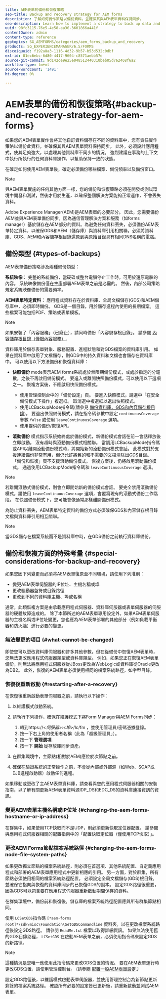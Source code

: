 ```yaml
---
title: AEM表單的備份和恢復策略
seo-title: Backup and recovery strategy for AEM forms
description: 了解如何實作策略以備份資料，並確保其與AEM表單資料保持同步。
seo-description: Learn how to implement a strategy to back up data and ensuring that it remains in sync with the AEM forms data.
uuid: 98fc3115-76e5-4e58-aa30-3601866a441f
contentOwner: admin
content-type: reference
geptopics: SG_AEMFORMS/categories/aem_forms_backup_and_recovery
products: SG_EXPERIENCEMANAGER/6.5/FORMS
discoiquuid: f192a8a3-1116-4d32-9b57-b53d532c0dbf
exl-id: 01ec6ebc-6d80-4417-9604-c8571aebb57e
source-git-commit: 9d142ce9e25e048512440310beb05d762468f6a2
workflow-type: tm+mt
source-wordcount: '1491'
ht-degree: 0%

---
```


# AEM表單的備份和恢復策略{#backup-and-recovery-strategy-for-aem-forms}

如果您的AEM表單實作會將其他自訂資料儲存在不同的資料庫中，您有責任實作策略以備份此資料，並確保其與AEM表單資料保持同步。 此外，必須設計應用程式，使其足夠強大，以處理其他資料庫不同步的情況。 強烈建議在事務的上下文中執行所執行的任何資料庫操作，以幫助保持一致的狀態。

在確定如何使用AEM表單後，確定必須備份哪些檔案、備份頻率以及備份窗口。

>[!NOTE]
>
>與AEM表單實施的任何其他方面一樣，您的備份和恢復策略必須在開發或測試環境中開發和測試，然後才用於生產，以確保整個解決方案能夠正常運作，不會丟失資料。

Adobe Experience Manager(AEM)是AEM表單的必要部分。 因此，您需要備份AEM並與AEM表單備份同步，因為通信管理解決方案和服務（如forms manager）基於儲存在AEM部分的資料。為避免任何資料丟失，必須備份AEM表單特定資料，以確保GDS和AEM（儲存庫）與資料庫引用相關聯。必須將資料庫、GDS、AEM和內容儲存根目錄還原到與原始目錄具有相同DNS名稱的電腦。

## 備份類型 {#types-of-backups}

AEM表單備份策略涉及兩種備份類型：

**系統映像：** 完整的系統備份，當硬碟或整台電腦停止工作時，可用於還原電腦的內容。 系統映像備份僅在生產部署AEM表單之前是必需的。 然後，內部公司策略規定系統映像備份的需要頻率。

**AEM表單特定資料：** 應用程式資料存在於資料庫、全局文檔儲存(GDS)和AEM儲存庫中，必須即時備份。 GDS是一個目錄，用於儲存進程內使用的長期檔案。 這些檔案可能包括PDF、策略或表單模板。

>[!NOTE]
>
>如果安裝了「內容服務」（已廢止），請同時備份「內容儲存根目錄」。 請參閱 [內容儲存根目錄（僅限內容服務）](/help/forms/using/admin-help/files-back-recover.md#content-storage-root-directory-content-services-only).

資料庫用於儲存表單對象、服務配置、進程狀態和對GDS檔案的資料庫引用。 如果在資料庫中啟用了文檔儲存，則GDS中的持久資料和文檔也會儲存在資料庫中。 可以使用以下方法備份和恢復資料庫：

* **快照備份** mode表示AEM forms系統處於無限期備份模式，或處於指定的分鐘數，之後不再啟用備份模式。 要進入或離開快照備份模式，可以使用以下選項之一。 恢複方案後，不應啟用快照備份模式。

   * 使用管理控制台中的「備份設定」頁。 要進入快照模式，請選中「在安全備份模式下操作」複選框。 取消選中複選框以退出快照模式。
   * 使用LCBackupMode指令碼(請參見 [備份資料庫、GDS和內容儲存根目錄](/help/forms/using/admin-help/backing-aem-forms-data.md#back-up-the-database-gds-aem-repository-and-content-storage-root-directories))。 要退出快照備份模式，請在指令碼參數中設定 `continuousCoverage` 參數 `false` 或使用 `leaveContinuousCoverage` 選項。
   * 使用提供的備份/恢復API。 <!-- Fix broken link(see AEM forms API Reference section on AEM Forms Help and Tutorials page).-->

* **滾動備份** 模式指示系統始終處於備份模式，新備份模式會話在前一會話釋放後立即啟動。 沒有超時與滾動備份模式相關聯。 當調用LCBackupMode指令碼或API以離開滾動備份模式時，將開始新的滾動備份模式會話。 此模式對於支援連續備份非常有用，但仍允許將舊的和不需要的文檔清除出GDS目錄。 「備份和恢復」頁不支援滾動備份模式。 恢複方案後，仍將啟用滾動備份模式。 通過使用LCBackupMode指令碼和 `leaveContinuousCoverage` 選項。

>[!NOTE]
>
>若離開滾動式備份模式，則會立即開始新的備份模式會話。 要完全禁用滾動備份模式，請使用 `leaveContinuousCoverage` 選項，會覆寫現有的滾動式備份工作階段。 在快照備份模式下，您可能會像通常那樣離開備份模式。

為防止資料丟失，AEM表單特定資料的備份方式必須確保GDS和內容儲存根目錄文檔與資料庫引用相互關聯。

>[!NOTE]
>
>當GDS儲存在檔案系統而不是資料庫中時，在GDS備份之前執行資料庫備份。

## 備份和恢複方面的特殊考量 {#special-considerations-for-backup-and-recovery}

如果您因下列變更而必須將AEM表單復原至不同環境，請使用下列准則：

* 變更AEM表單伺服器的IP位址、主機名稱或埠
* 更改驅動器盤符或目錄路徑
* 更改到不同的資料庫主機、埠或名稱

通常，此類恢複方案是由承載應用程式伺服器、資料庫伺服器或表單伺服器的伺服器的硬體故障造成的。 除了本節所述的AEM表單專用設定外，如果AEM表單伺服器的主機名稱或IP位址變更，您也應為AEM表單部署的其他部分（例如負載平衡器和防火牆）進行必要的變更。

### 無法變更的項目 {#what-cannot-be-changed}

即使您可以更改資料庫伺服器和許多其他參數，但在從備份中恢復AEM表單時，您無法更改應用程式伺服器類型或資料庫類型。 例如，如果您正在恢復AEM表單備份，則無法將應用程式伺服器從JBoss更改為WebLogic或資料庫從Oracle更改為DB2。 此外，恢復的AEM表單必須使用相同的檔案系統路徑，如字型目錄。

### 恢復後重新啟動 {#restarting-after-a-recovery}

在恢復後重新啟動表單伺服器之前，請執行以下操作：

1. 以維護模式啟動系統。
1. 請執行下列操作，確保在維護模式下將Form Manager與AEM Forms同步：

   1. 轉到https://&lt;*伺服器*>:&lt;*埠*>/lc/fm ，並使用管理員/密碼憑據登錄。
   1. 按一下右上角的使用者名稱（此為「超級管理員」）。
   1. 按一下 **管理選項**.
   1. 按一下 **開始** 從存放庫同步資產。

1. 在群集環境中，主節點(相對於AEM)應位於次節點之前。
1. 確保在驗證系統的正常操作之前，不會從內部或外部源（如Web、SOAP或EJB進程啟動器）啟動任何進程。

如果移動或更改了主AEM表單資料庫，請查看與您的應用程式伺服器相關的安裝指南，以了解有關更新AEM表單資料源IDP_DS和EDC_DS的資料庫連接資訊的資訊。

### 變更AEM表單主機名稱或IP位址 {#changing-the-aem-forms-hostname-or-ip-address}

在群集中，如果使用TCP快取而不是UDP，則必須更新快取定位器配置。 請參閱與應用程式伺服器相關的配置指南中的「配置快取定位器（僅使用TCP快取）」。

### 更改AEM Forms節點檔案系統路徑 {#changing-the-aem-forms-node-file-system-paths}

如果更改獨立節點的檔案系統路徑，則必須在首選項、其他系統配置、自定義應用程式和部署的AEM表單應用程式中更新相應的引用。 另一方面，對於群集，所有節點必須使用相同的檔案系統路徑配置。 必須設定全局文檔儲存(GDS)根目錄，並確保它指向與恢復的資料庫同步的已恢復GDS的副本。 設定GDS路徑很重要，因為GDS可以包含要在應用程式伺服器重新啟動期間保存的資料。

在群集環境中，備份前和恢復後，儲存庫的檔案系統路徑配置應與所有群集節點相同。

使用 `LCSetGDS`指令碼 `[*aem-forms root]*\sdk\misc\Foundation\SetGDSCommandline` 資料夾，以在更改檔案系統路徑後設定GDS路徑。 請參閱 `ReadMe.txt` 檔案以取得詳細資訊。 如果無法使用舊的GDS目錄路徑， `LCSetGDS` 在啟動AEM表單之前，必須使用指令碼來設定GDS的新路徑。

>[!NOTE]
>
>這種情況是您唯一應使用此指令碼來更改GDS位置的情況。 要在AEM表單運行時更改GDS位置，請使用管理控制台。 (請參閱 [配置一般AEM表單設定](/help/forms/using/admin-help/configure-general-aem-forms-settings.md#configure-general-aem-forms-settings)*.)*

設定GDS路徑後，以維護模式啟動表單伺服器，並使用管理控制台為新節點更新剩餘的檔案系統路徑。 確認所有必要的設定皆已更新後，請重新啟動並測試AEM表單。
